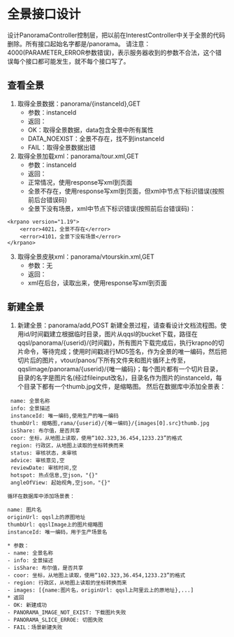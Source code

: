 # 全景接口设计
设计PanoramaController控制层，把以前在InterestController中关于全景的代码删除。所有接口起始名字都是/panorama。
请注意：4000(PARAMETER_ERROR参数错误)，表示服务器收到的参数不合法，这个错误每个接口都可能发生，就不每个接口写了。
## 查看全景
>
1. 取得全景数据：panorama/{instanceId},GET
    * 参数：instanceId
    * 返回：
    - OK：取得全景数据，data包含全景中所有属性
    - DATA_NOEXIST：全景不存在，找不到instanceId
    - FAIL：取得全景数据出错
2. 取得全景加载xml：panorama/tour.xml,GET
    * 参数：instanceId
    * 返回：
    - 正常情况，使用response写xml到页面
    - 全景不存在，使用response写xml到页面，但xml中节点下标识错误(按照前后台错误码)
    - 全景下没有场景，xml中节点下标识错误(按照前后台错误码)：
```
<krpano version="1.19">
    <error>4021，全景不存在</error>
    <error>4101，全景下没有场景</error>
</krpano>        
```
3. 取得全景皮肤xml：panorama/vtourskin.xml,GET
    * 参数：无
    * 返回：
    - xml在后台，读取出来，使用response写xml到页面

## 新建全景
>
1. 新建全景：panorama/add,POST
    新建全景过程，请查看设计文档流程图。使用id/时间戳建立根据临时目录，图片从qqsl的bucket下载，路径在qqsl/panorama/{userid}/{时间戳}，所有图片下载完成后，执行krapno的切片命令，等待完成；使用时间戳进行MD5签名，作为全景的唯一编码，然后把切片后的图片，vtour/panos/下所有文件夹和图片循环上传至，qqslimage/panorama/{userid}/{唯一编码}；每个图片都有一个切片目录，目录的名字是图片名(经过fileinput改名)，目录名作为图片的instanceId，每个目录下都有一个thumb.jpg文件，是缩略图。
    然后在数据库中添加全景表：
```
 name: 全景名称
 info: 全景描述
 instanceId: 唯一编码,使用生产的唯一编码
 thumbUrl: 缩略图,rama/{userid}/{唯一编码}/{images[0].src}thumb.jpg
 isShare: 布尔值，是否共享
 coor: 坐标，从地图上读取，使用“102.323,36.454,1233.23”的格式
 region: 行政区，从地图上读取的坐标转换而来    
 status: 审核状态，未审核
 advice: 审核意见,空
 reviewDate: 审核时间,空
 hotspot: 热点信息,空json，"{}"
 angleOfView: 起始视角,空json，"{}"
```
    循环在数据库中添加场景表：
```
name: 图片名
originUrl: qqsl上的原图地址
thumbUrl: qqslImage上的图片缩略图
instanceId: 唯一编码，用于生产场景名
```
    * 参数：
    - name: 全景名称
    - info: 全景描述
    - isShare: 布尔值，是否共享
    - coor: 坐标，从地图上读取，使用“102.323,36.454,1233.23”的格式
    - region: 行政区，从地图上读取的坐标转换而来
    - images: [{name:图片名，originUrl: qqsl上阿里云上的原地址},...]
    * 返回
    - OK: 新建成功
    - PANORAMA_IMAGE_NOT_EXIST: 下载图片失败
    - PANORAMA_SLICE_ERROE: 切图失败
    - FAIL：场景新建失败 
        


